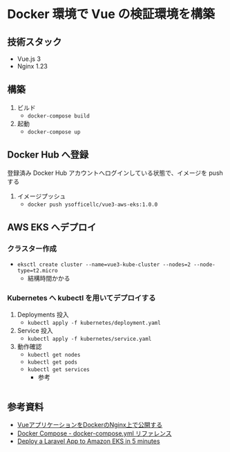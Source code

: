 # Docker 環境で Vue の検証環境を構築

## 技術スタック

* Vue.js 3
* Nginx 1.23

## 構築

1. ビルド
   - `docker-compose build`
2. 起動
    - `docker-compose up`

## Docker Hub へ登録

登録済み Docker Hub アカウントへログインしている状態で、イメージを push する

1. イメージプッシュ
   - `docker push ysofficellc/vue3-aws-eks:1.0.0`

## AWS EKS へデプロイ

### クラスター作成

- `eksctl create cluster --name=vue3-kube-cluster --nodes=2 --node-type=t2.micro`
  - 結構時間かかる

### Kubernetes へ kubectl を用いてデプロイする

1. Deployments 投入
   - `kubectl apply -f kubernetes/deployment.yaml`
2. Service 投入
   - `kubectl apply -f kubernetes/service.yaml`
3. 動作確認
   - `kubectl get nodes`
   - `kubectl get pods`
   - `kubectl get services`
     - 参考
        ```shell
        ```

## 参考資料
* [VueアプリケーションをDockerのNginx上で公開する](https://qiita.com/yama9112/items/3cdb4dd3ce718d2f6c4d)
* [Docker Compose - docker-compose.yml リファレンス](https://qiita.com/zembutsu/items/9e9d80e05e36e882caaa)
* [Deploy a Laravel App to Amazon EKS in 5 minutes](https://gbengaoni.com/blog/Deploy-a-Laravel-App-to-Amazon-EKS-in-5-minutes-a94a41436157)
